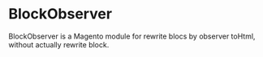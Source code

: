 BlockObserver
=======

BlockObserver is a Magento module for rewrite blocs by observer toHtml, without actually rewrite block.